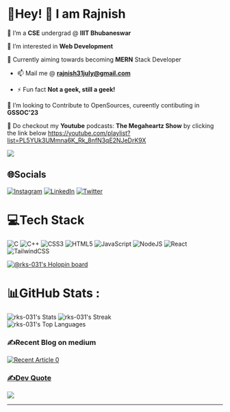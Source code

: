 # 💫Hey! 👋 I am **Rajnish**

👋 I’m a **CSE** undergrad @ **IIIT Bhubaneswar**

👀 I’m interested in **Web Development**

🌱 Currently aiming towards becoming **MERN** Stack Developer

- 📫 Mail me @ **rajnish31july@gmail.com**

- ⚡ Fun fact **Not a geek, still a geek!**

💞️ I’m looking to Contribute to OpenSources, cureently contibuting in **GSSOC'23**

📱 Do checkout my **Youtube** podcasts: **The Megaheartz Show** by clicking the link below
   https://youtube.com/playlist?list=PL5YUk3UMmna6K_Rk_8nfN3qE2NJeDrK9X
   
[![](https://visitcount.itsvg.in/api?id=rks-031&icon=0&color=0)](https://visitcount.itsvg.in)

## 🌐Socials

[![Instagram](https://img.shields.io/badge/Instagram-%23E4405F.svg?logo=Instagram&logoColor=white)](https://instagram.com/rks_031/) [![LinkedIn](https://img.shields.io/badge/LinkedIn-%230077B5.svg?logo=linkedin&logoColor=white)](https://www.linkedin.com/in/rajnish-kumar-singh-2241b321b/)  [![Twitter](https://img.shields.io/badge/Twitter-%231DA1F2.svg?logo=Twitter&logoColor=white)](https://twitter.com/rks_031)

# 💻Tech Stack

![C](https://img.shields.io/badge/c-%2300599C.svg?style=for-the-badge&logo=c&logoColor=white) ![C++](https://img.shields.io/badge/c++-%2300599C.svg?style=for-the-badge&logo=c%2B%2B&logoColor=white) 
![CSS3](https://img.shields.io/badge/css3-%231572B6.svg?style=for-the-badge&logo=css3&logoColor=white) ![HTML5](https://img.shields.io/badge/html5-%23E34F26.svg?style=for-the-badge&logo=html5&logoColor=white) 
![JavaScript](https://img.shields.io/badge/javascript-%23323330.svg?style=for-the-badge&logo=javascript&logoColor=%23F7DF1E) ![NodeJS](https://img.shields.io/badge/node.js-6DA55F?style=for-the-badge&logo=node.js&logoColor=white) 
![React](https://img.shields.io/badge/react-%2320232a.svg?style=for-the-badge&logo=react&logoColor=%2361DAFB) ![TailwindCSS](https://img.shields.io/badge/tailwindcss-%2338B2AC.svg?style=for-the-badge&logo=tailwind-css&logoColor=white) 

[![@rks-031's Holopin board](https://holopin.me/rks-031)](https://holopin.io/@rks-031)

# 📊GitHub Stats :


![rks-031's Stats](https://github-readme-stats.vercel.app/api?username=rks-031&theme=tokyonight&show_icons=true&hide_border=true&count_private=true)
![rks-031's Streak](https://github-readme-streak-stats.herokuapp.com/?user=rks-031&theme=tokyonight&hide_border=true)</br>
![rks-031's Top Languages](https://github-readme-stats.vercel.app/api/top-langs/?username=rks-031&theme=tokyonight&show_icons=true&hide_border=true&layout=compact)

### ✍️Recent Blog on medium 
 <a target="_blank" href="https://github-readme-medium-recent-article.vercel.app/medium/@pratik.sau09/0"><img src="https://github-readme-medium-recent-article.vercel.app/medium/@pratik.sau09/0" alt="Recent Article 0"> 
### ✍️Dev Quote

![](https://quotes-github-readme.vercel.app/api?type=vetical&theme=dark)

---

